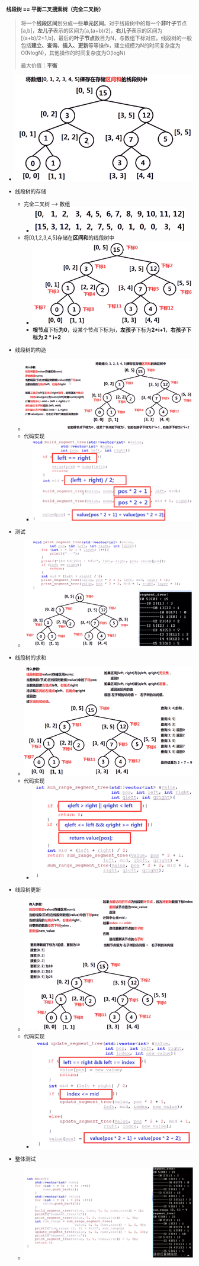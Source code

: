 #### 线段树 == 平衡二叉搜索树（完全二叉树）

>  将一个**线段区间**划分成一些**单元区间**。对于线段树中的每一个**非叶子**节点[a,b]，**左儿子**表示的区间为[a,(a+b)/2]，**右儿子**表示的区间为[(a+b)/2+1,b]，最后的**叶子节点**数目为N，与数组下标对应。线段树的一般包括**建立、查询、插入、更新**等等操作，建立规模为N的时间复杂度为O(NlogN)，其他操作的时间复杂度为O(logN)
>
> 最大价值：**平衡**

* ![image-20210731194610511](线段树.assets/image-20210731194610511.png)

* 线段树的存储
  * 完全二叉树 --> 数组
    * ![image-20210731195253365](线段树.assets/image-20210731195253365.png)
  * 将[0,1,2,3,4,5]存储在**区间和**的线段树中
    * ![image-20210731195338001](线段树.assets/image-20210731195338001.png)
    * **根节点**下标**为0**，设某个节点下标为i，**左孩子**下标为**2*i+1**，**右孩子下标为 2 * i+2**
* 线段树的构造
  * ![image-20210731195759494](线段树.assets/image-20210731195759494.png)
  * 代码实现
    * ![image-20210731201310978](线段树.assets/image-20210731201310978.png)
* 测试
  * ![image-20210731201337440](线段树.assets/image-20210731201337440.png)

* 线段树的求和
  * ![image-20210731201438127](线段树.assets/image-20210731201438127.png)
  * 代码实现
    * ![image-20210731201931563](线段树.assets/image-20210731201931563.png)

* 线段树更新
  * ![image-20210731202007335](线段树.assets/image-20210731202007335.png)
  * 代码实现
    * ![image-20210731202232914](线段树.assets/image-20210731202232914.png)

* 整体测试
  * ![image-20210731202316820](线段树.assets/image-20210731202316820.png)

